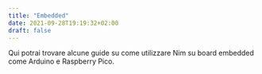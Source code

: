 ```yaml
---
title: "Embedded"
date: 2021-09-28T19:19:32+02:00
draft: false
---
```


Qui potrai trovare alcune guide su come utilizzare Nim su board embedded come Arduino e Raspberry Pico.